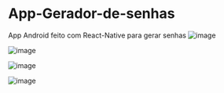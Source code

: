 # App-Gerador-de-senhas
App Android feito com React-Native para gerar senhas
![image](https://github.com/brennonjunio/App-Gerador-de-senhas/assets/121310442/3e31bdcc-2cd5-427c-a14e-22eb9774a775)

![image](https://github.com/brennonjunio/App-Gerador-de-senhas/assets/121310442/197969ac-8382-4197-a6c5-a3f85b3bc636)

![image](https://github.com/brennonjunio/App-Gerador-de-senhas/assets/121310442/8c11fb5f-b206-4c15-8956-12f48f587be3)

![image](https://github.com/brennonjunio/App-Gerador-de-senhas/assets/121310442/bf4a3f47-6de0-49cb-9513-0aaed7d31249)
